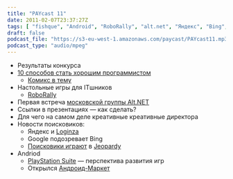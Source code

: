 ```yaml
---
title: "PAYcast 11"
date: 2011-02-07T23:37:27Z
tags: [ "fishque", "Android", "RoboRally", "alt.net", "Яндекс", "Bing", "yandex", "Jeopardy", "Google", "PAYcast", "WolframAlpha" ]
draft: false
podcast_file: "https://s3-eu-west-1.amazonaws.com/paycast/PAYcast11.mp3"
podcast_type: "audio/mpeg"
---
```

<ul>
<li>Результаты конкурса</li>
<li><a href="http://java.dzone.com/articles/10-effective-ways-become-good" target="_blank">10 способов стать хорошим программистом</a>
<ul>
<li><a href="http://xkcd.com/844/" target="_blank">Комикс в тему</a></li>
</ul>
</li>
<li>Настольные игры для ITшников
<ul>
<li><a href="http://www.wizards.com/default.asp?x=ah/prod/roborally" target="_blank">RoboRally</a></li>
</ul>
</li>
<li>Первая встреча <a href="http://groups.google.com/group/moscow-altnet" target="_blank">московской группы Alt.NET</a></li>
<li>Ссылки в презентациях &#8212; как сделать?</li>
<li>Для чего на самом деле креативные креативные директора</li>
<li>Новости поисковиков:
<ul>
<li>Яндекс и <a href="http://loginza.ru/" target="_blank">Loginza</a></li>
<li>Google подозревает Bing</li>
<li><a href="http://blog.stephenwolfram.com/2011/01/jeopardy-ibm-and-wolframalpha/" target="_blank">Поисковики играют</a> в <a href="http://ur-quan1986.livejournal.com/209148.html" target="_blank">Jeopardy</a></li>
</ul>
</li>
<li>Andriod
<ul>
<li><a href="http://habrahabr.ru/blogs/android/112634/" target="_blank">PlayStation Suite</a> &#8212; перспектива развития игр</li>
<li>Открылся <a href="https://market.android.com/" target="_blank">Андроид-Маркет</a></li>
</ul>
</li>
</ul>

     
